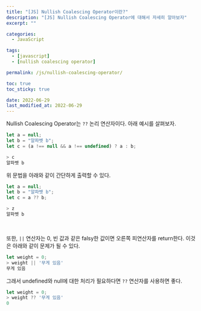 ```yaml
---
title: "[JS] Nullish Coalescing Operator이란?"
description: "[JS] Nullish Coalescing Operator에 대해서 자세히 알아보자"
excerpt: ""

categories:
  - JavaScript

tags:
  - [javascript]
  - [nullish coalescing operator]

permalink: /js/nullish-coalescing-operator/

toc: true
toc_sticky: true

date: 2022-06-29
last_modified_at: 2022-06-29
---
```


Nullish Coalescing Operator는 `??` 논리 연산자이다. 아래 예시를 살펴보자.

```javascript
let a = null;
let b = "알파벳 b";
let c = (a !== null && a !== undefined) ? a : b;

> c
알파벳 b
```

위 문법을 아래와 같이 간단하게 출력할 수 있다.

```javascript
let a = null;
let b = "알파벳 b";
let c = a ?? b;

> z
알파벳 b
```

<br>

또한, `||` 연산자는 0, 빈 값과 같은 falsy한 값이면 오른쪽 피연산자를 return한다.
이것은 아래와 같이 문제가 될 수 있다.
```javascript
let weight = 0;
> weight || '무게 있음'
무게 있음
```

그래서 undefined와 null에 대한 처리가 필요하다면 `??` 연산자를 사용하면 좋다.
```javascript
let weight = 0;
> weight ?? '무게 있음'
0
```